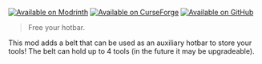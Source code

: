 [![Available on Modrinth](https://cdn.jsdelivr.net/npm/@intergrav/devins-badges@2/assets/cozy/available/modrinth_vector.svg)](https://modrinth.com/mod/utility-belt)
[![Available on CurseForge](https://cdn.jsdelivr.net/npm/@intergrav/devins-badges@2/assets/cozy/available/curseforge_vector.svg)](https://www.curseforge.com/minecraft/mc-mods/utility-belt)
[![Available on GitHub](https://cdn.jsdelivr.net/npm/@intergrav/devins-badges@2/assets/cozy/available/github_vector.svg)](https://github.com/JamCoreModding/utility-belt)

> Free your hotbar.

This mod adds a belt that can be used as an auxiliary hotbar to store your
tools! The belt can hold up to 4 tools (in the future it may be upgradeable).
